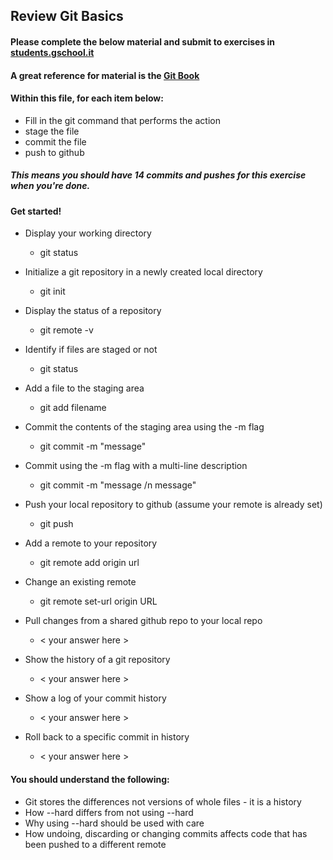 ## Review Git Basics

#### Please complete the below material and submit to exercises in [students.gschool.it](https://students.gschool.it/)

#### A great reference for material is the [Git Book](http://git-scm.com/book/en/v2/Git-Basics-Getting-a-Git-Repository)

#### Within this file, for each item below:

* Fill in the git command that performs the action
* stage the file
* commit the file
* push to github

##### This means you should have 14 commits and pushes for this exercise when you're done.

#### Get started!

* Display your working directory
  * git status

* Initialize a git repository in a newly created local directory
  * git init

* Display the status of a repository
  * git remote -v

* Identify if files are staged or not
  * git status

* Add a file to the staging area
  * git add filename

* Commit the contents of the staging area using the -m flag
  * git commit -m "message"

* Commit using the -m flag with a multi-line description
  * git commit -m "message /n message"

* Push your local repository to github (assume your remote is already set)
  * git push

* Add a remote to your repository
  * git remote add origin url

* Change an existing remote
  * git remote set-url origin URL

* Pull changes from a shared github repo to your local repo
  * < your answer here >

* Show the history of a git repository
  * < your answer here >

* Show a log of your commit history
  * < your answer here >

* Roll back to a specific commit in history
  * < your answer here >

#### You should understand the following:

* Git stores the differences not versions of whole files - it is a history
* How --hard differs from not using --hard
* Why using --hard should be used with care
* How undoing, discarding or changing commits affects code that has been pushed
to a different remote
